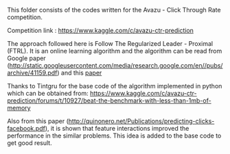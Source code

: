 This folder consists of the codes written for the Avazu - Click Through Rate competition. 

Competition link : https://www.kaggle.com/c/avazu-ctr-prediction

The approach followed here is Follow The Regularized Leader - Proximal (FTRL). It is an online learning algorithm and the algorithm can be read from Google paper (http://static.googleusercontent.com/media/research.google.com/en//pubs/archive/41159.pdf) and this [paper](http://people.csail.mit.edu/romer/papers/TISTRespPredAds.pdf)

Thanks to Tintgru for the base code of the algorithm implemented in python which can be obtained from: https://www.kaggle.com/c/avazu-ctr-prediction/forums/t/10927/beat-the-benchmark-with-less-than-1mb-of-memory

Also from this paper (http://quinonero.net/Publications/predicting-clicks-facebook.pdf), it is shown that feature interactions improved the performance in the similar problems. This idea is added to the base code to get good result.
